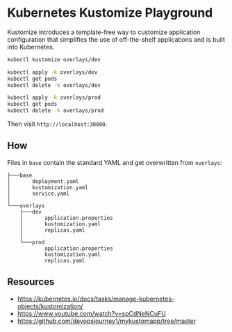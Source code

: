 # Kubernetes Kustomize Playground

Kustomize introduces a template-free way to customize application configuration that simplifies the use of off-the-shelf applications and is built into Kubernetes.

```bash
kubectl kustomize overlays/dev

kubectl apply -k overlays/dev 
kubectl get pods
kubectl delete -k overlays/dev 

kubectl apply -k overlays/prod
kubectl get pods
kubectl delete -k overlays/prod
```

Then visit `http://localhost:30000`.

## How

Files in `base` contain the standard YAML and get overwritten from `overlays`:

```
├───base
│       deployment.yaml
│       kustomization.yaml
│       service.yaml
│
└───overlays
    ├───dev
    │       application.properties
    │       kustomization.yaml
    │       replicas.yaml
    │
    └───prod
            application.properties
            kustomization.yaml
            replicas.yaml
```

## Resources

* https://kubernetes.io/docs/tasks/manage-kubernetes-objects/kustomization/
* https://www.youtube.com/watch?v=spCdNeNCuFU
* https://github.com/devopsjourney1/mykustomapp/tree/master